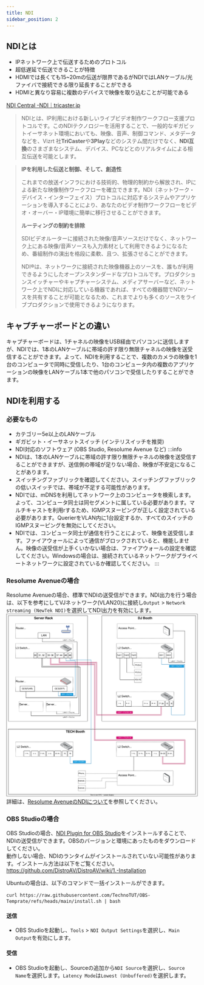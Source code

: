 ```yaml
---
title: NDI
sidebar_position: 2
---
```

## NDIとは
- IPネットワーク上で伝送するためのプロトコル
- 超低遅延で伝送できることが特徴
- HDMIでは長くても15~20mの伝送が限界であるがNDIではLANケーブル/光ファイバで接続できる限り延長することができる
- HDMIと異なり容易に複数のデバイスで映像を取り込むことが可能である

[NDI Central -NDI｜tricaster.jp](https://tricaster.jp/ndi-central/ndi/)

> NDIとは、IP利用における新しいライブビデオ制作ワークフロー支援プロトコルです。このNDIテクノロジーを活用することで、一般的なギガビットイーサネット環境においても、映像、音声、制御コマンド、メタデータなどを、Vizrt 社**TriCaster**や**3Play**などのシステム間だけでなく、**NDI互換**のさまざまなシステム、デバイス、PCなどとのリアルタイムによる相互伝送を可能とします。
> 

> **IPを利用した伝送と制御、そして、創造性**
> 
> 
> これまでの放送インフラにおける技術的、物理的制約から解放され、IPによる新たな映像制作ワークフローを確立できます。NDI（ネットワーク・デバイス・インターフェイス）プロトコルに対応するシステムやアプリケーションを導入することにより、あなたのビデオ制作ワークフローをビデオ・オーバー・IP環境に簡単に移行させることができます。
> 
> **ルーティングの制約を排除**
> 
> SDIビデオルーターに接続された映像/音声ソースだけでなく、ネットワーク上にある映像/音声ソースも入力素材として利用できるようになるため、番組制作の演出を格段に柔軟、且つ、拡張させることができます。
> 
> NDI®は、ネットワークに接続された映像機器上のソースを、誰もが利用できるようにしたオープンスタンダードなプロトコルです。プロダクションスイッチャーやキャプチャーシステム、メディアサーバーなど、ネットワーク上でNDIに対応している機器であれば、すべての機器間でNDIソースを共有することが可能となるため、これまでよりも多くのソースをライブプロダクションで使用できるようになります。
>

## キャプチャーボードとの違い
キャプチャーボードは、1チャネルの映像をUSB経由でパソコンに送信しますが、NDIでは、1本のLANケーブルに帯域の許す限り無限チャネルの映像を送受信することができます。よって、NDIを利用することで、複数のカメラの映像を1台のコンピュータで同時に受信したり、1台のコンピュータ内の複数のアプリケーションの映像をLANケーブル1本で他のパソコンで受信したりすることができます。  

## NDIを利用する
### 必要なもの
- カテゴリー5e以上のLANケーブル
- ギガビット・イーサネットスイッチ (インテリスイッチを推奨)
- NDI対応のソフトウェア (OBS Studio, Resolume Avenue など)
:::info
- NDIは、1本のLANケーブルに帯域の許す限り無限チャネルの映像を送受信することができますが、送信側の帯域が足りない場合、映像が不安定になることがあります。
- スイッチングファブリックを確認してください。スイッチングファブリックの低いスイッチでは、帯域が不足する可能性があります。
- NDIでは、mDNSを利用してネットワーク上のコンピュータを検索します。よって、コンピュータ同士は同セグメントに属している必要があります。マルチキャストを利用rするため、IGMPスヌーピングが正しく設定されている必要があります。QuerierをVLAN内に1台設定するか、すべてのスイッチのIGMPスヌーピングを無効にしてください。
- NDIでは、コンピュータ同士が通信を行うことによって、映像を送受信します。ファイアウォールによって通信がブロックされていると、機能しません。映像の送受信が上手くいかない場合は、ファイアウォールの設定を確認してください。Windowsの場合は、接続されているネットワークがプライベートネットワークに設定されているか確認してください。
:::
### Resolume Avenueの場合
Resolume Avenueの場合、標準でNDIの送受信ができます。NDI出力を行う場合は、以下を参考にしてVJネットワーク(VLAN20)に接続し`Output` > `Network streaming (NewTek NDI)`を選択してNDI出力を有効にします。  
![](https://raw.githubusercontent.com/TechnoTUT/Infrastructure/refs/heads/main/network/design/event.drawio.svg)
詳細は、[Resolume AvenueのNDIについて](https://resolume.com/support/ja/NDI_inputs_and_outputs)を参照してください。
### OBS Studioの場合
OBS Studioの場合、[NDI Plugin for OBS Studio](https://github.com/DistroAV/DistroAV)をインストールすることで、NDIの送受信ができます。OBSのバージョンと環境にあったものをダウンロードしてください。  
動作しない場合、NDIのランタイムがインストールされていない可能性があります。インストール方法は以下をご覧ください。
https://github.com/DistroAV/DistroAV/wiki/1.-Installation

Ubuntuの場合は、以下のコマンドで一括インストールができます。
```
curl https://raw.githubusercontent.com/TechnoTUT/OBS-Temprate/refs/heads/main/install.sh | bash
```

#### 送信
- OBS Studioを起動し、`Tools` > `NDI Output Settings`を選択し、`Main Output`を有効にします。
#### 受信
- OBS Studioを起動し、Sourceの追加から`NDI Source`を選択し、`Source Name`を選択します。`Latency Mode`は`Lowest (Unbuffered)`を選択します。